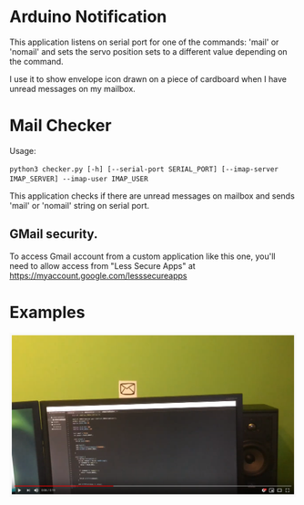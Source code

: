 # Arduino Notification

This application listens on serial port for one of the commands: 'mail' or 'nomail' and sets the servo position sets to a different value depending on the command.

I use it to show envelope icon drawn on a piece of cardboard when I have unread messages on my mailbox.

# Mail Checker

Usage:

`python3 checker.py [-h] [--serial-port SERIAL_PORT] [--imap-server IMAP_SERVER] --imap-user IMAP_USER`

This application checks if there are unread messages on mailbox and sends 'mail' or 'nomail' string on serial port.

## GMail security.

To access Gmail account from a custom application like this one, you'll need to allow access from "Less Secure Apps" at https://myaccount.google.com/lesssecureapps

# Examples

[![See on YouTube](./examples/yt_thumb.png)](https://youtu.be/KSkG34YOxcQ)
